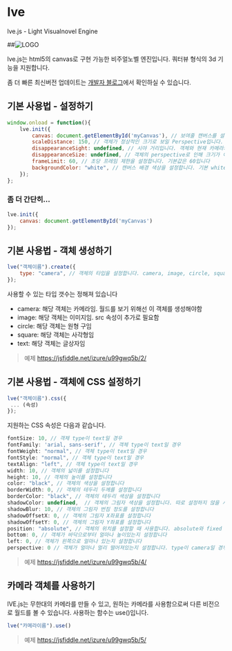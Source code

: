# lve
lve.js - Light Visualnovel Engine

##![LOGO](https://drive.google.com/uc?id=0B5VYTQdG_I-XZDBHSzNCd2h6anc)

lve.js는 html5의 canvas로 구현 가능한 비주얼노벨 엔진입니다.
쿼터뷰 형식의 3d 기능을 지원합니다.

좀 더 빠른 최신버전 업데이트는
[개발자 블로그](http://blog.linoaca.com/220650672644)에서 확인하실 수 있습니다.

## 기본 사용법 - 설정하기
```javascript
window.onload = function(){
    lve.init({
        canvas: document.getElementById('myCanvas'), // 보여줄 캔버스를 설정합니다. 필수 항목
        scaleDistance: 150, // 객체가 정상적인 크기로 보일 Perspective입니다. 이 수치보다 Perspective가 적을 시 더 크게 보입니다. 기본값은 150입니다
        disappearanceSight: undefined, // 시야 거리입니다. 객체와 현재 카메라의 perspective 차이가 이 수치보다 클 경우, 캔버스에 그리지 않습니다. 이는 최적화 용도로 사용됩니다. 기본값은 undefined입니다.
        disappearanceSize: undefined, // 객체의 perspective로 인해 크기가 이 수치보다 작아보일 때, 캔버스에 그리지 않습니다. 이는 최적화 용도로 사용됩니다. 기본값은 undefined입니다.
        frameLimit: 60, // 초당 프레임 제한을 설정합니다. 기본값은 60입니다
        backgroundColor: "white", // 캔버스 배경 색상을 설정합니다. 기본 white
    });
};
```
### 좀 더 간단히...

```javascript
lve.init({
    canvas: document.getElementById('myCanvas')
});
```


## 기본 사용법 - 객체 생성하기
```javascript
lve("객체이름").create({
    type: "camera", // 객체의 타입을 설정합니다. camera, image, circle, square, text 총 5개가 있습니다
});
```
사용할 수 있는 타입 갯수는 정해져 있습니다
- camera: 해당 객체는 카메라임. 월드를 보기 위해선 이 객체를 생성해야함
- image: 해당 객체는 이미지임. src 속성이 추가로 필요함
- circle: 해당 객체는 원형 구임
- square: 해당 객체는 사각형임
- text: 해당 객체는 글상자임

> 예제 https://jsfiddle.net/izure/u99gwq5b/2/

## 기본 사용법 - 객체에 CSS 설정하기

```javascript
lve("객체이름").css({
 ... (속성)
});
```

지원하는 CSS 속성은 다음과 같습니다.
```javascript
fontSize: 10, // 객체 type이 text일 경우
fontFamily: 'arial, sans-serif', // 객체 type이 text일 경우
fontWeight: "normal", // 객체 type이 text일 경우
fontStyle: "normal", // 객체 type이 text일 경우
textAlign: "left", // 객체 type이 text일 경우
width: 10, // 객체의 넓이를 설정합니다
height: 10, // 객체의 높이를 설정합니다
color: "black", // 객체의 색상을 설정합니다
borderWidth: 0, // 객체의 테두리 두께를 설정합니다
borderColor: "black", // 객체의 테두리 색상을 설정합니다
shadowColor: undefined,  // 객체의 그림자 색상을 설정합니다. 따로 설정하지 않을 시, 기본값은 undefined이며 보여지지 않습니다
shadowBlur: 10, // 객체의 그림자 번짐 정도를 설정합니다
shadowOffsetX: 0, // 객체의 그림자 X좌표를 설정합니다
shadowOffsetY: 0, // 객체의 그림자 Y좌표를 설정합니다
position: "absolute", // 객체의 위치를 설정할 때 사용합니다. absolute와 fixed 두개가 있습니다 .기본값은 absolute입니다
bottom: 0, // 객체가 바닥으로부터 얼마나 높이있는지 설정합니다
left: 0, // 객체가 왼쪽으로 얼마나 있는지 설정합니다
perspective: 0 // 객체가 얼마나 멀리 떨어져있는지 설정합니다. type이 camera일 경우 기본값은 0, 그 외의 type은 lve.init의 scaleDistance를 따릅니다. scaleDistance의 기본값은 150입니다.
```

> 예제 https://jsfiddle.net/izure/u99gwq5b/4/


## 카메라 객체를 사용하기

lVE.js는 무한대의 카메라를 만들 수 있고, 원하는 카메라를 사용함으로써 다른 비전으로 월드를 볼 수 있습니다.
사용하는 함수는 use()입니다.

```javascript
lve("카메라이름").use()
```

> 예제 https://jsfiddle.net/izure/u99gwq5b/5/
